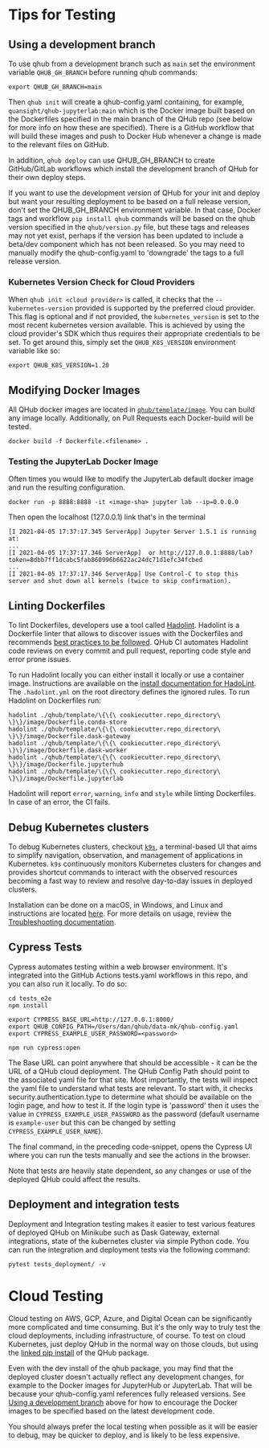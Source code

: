 # Tips for Testing

## Using a development branch

To use qhub from a development branch such as `main` set the environment variable `QHUB_GH_BRANCH` before running qhub commands:

```
export QHUB_GH_BRANCH=main
```

Then `qhub init` will create a qhub-config.yaml containing, for example, `quansight/qhub-jupyterlab:main` which is the Docker image built based on the Dockerfiles specified in the
main branch of the QHub repo (see below for more info on how these are specified). There is a GitHub workflow that will build these images and push to Docker Hub whenever a change
is made to the relevant files on GitHub.

In addition, `qhub deploy` can use QHUB_GH_BRANCH to create GitHub/GitLab workflows which install the development branch of QHub for their own deploy steps.

If you want to use the development version of QHub for your init and deploy but want your resulting deployment to be based on a full release version, don't set the QHUB_GH_BRANCH
environment variable. In that case, Docker tags and workflow `pip install qhub` commands will be based on the qhub version specified in the `qhub/version.py` file, but these tags
and releases may not yet exist, perhaps if the version has been updated to include a beta/dev component which has not been released. So you may need to manually modify the
qhub-config.yaml to 'downgrade' the tags to a full release version.

### Kubernetes Version Check for Cloud Providers

When `qhub init <cloud provider>` is called, it checks that the `--kubernetes-version` provided is supported by the preferred cloud provider. This flag is optional and if not
provided, the `kubernetes_version` is set to the most recent kubernetes version available. This is achieved by using the cloud provider's SDK which thus requires their appropriate
credentials to be set. To get around this, simply set the `QHUB_K8S_VERSION` environment variable like so:

```
export QHUB_K8S_VERSION=1.20
```

## Modifying Docker Images

All QHub docker images are located in
[`qhub/template/image`](https://github.com/Quansight/qhub/tree/main/qhub/template/image).
You can build any image locally. Additionally, on Pull Requests each Docker-build will be tested.

```shell
docker build -f Dockerfile.<filename> .
```

### Testing the JupyterLab Docker Image

Often times you would like to modify the JupyterLab default docker image and run the resulting configuration.

```shell
docker run -p 8888:8888 -it <image-sha> jupyter lab --ip=0.0.0.0
```

Then open the localhost (127.0.0.1) link that's in the terminal

```shell
[I 2021-04-05 17:37:17.345 ServerApp] Jupyter Server 1.5.1 is running at:
...
[I 2021-04-05 17:37:17.346 ServerApp]  or http://127.0.0.1:8888/lab?token=8dbb7ff1dcabc5fab860996b6622ac24dc71d1efc34fcbed
...
[I 2021-04-05 17:37:17.346 ServerApp] Use Control-C to stop this server and shut down all kernels (twice to skip confirmation).
```

## Linting Dockerfiles

To lint Dockerfiles, developers use a tool called [Hadolint](https://github.com/hadolint/hadolint). Hadolint is a Dockerfile linter that allows to discover issues with the
Dockerfiles and recommends [best practices to be followed](https://docs.docker.com/develop/develop-images/dockerfile_best-practices/). QHub CI automates Hadolint code reviews on
every commit and pull request, reporting code style and error prone issues.

To run Hadolint locally you can either install it locally or use a container image. Instructions are available on the
[install documentation for HadoLint](https://github.com/hadolint/hadolint#install). The `.hadolint.yml` on the root directory defines the ignored rules. To run Hadolint on
Dockerfiles run:

```shell
hadolint ./qhub/template/\{\{\ cookiecutter.repo_directory\ \}\}/image/Dockerfile.conda-store
hadolint ./qhub/template/\{\{\ cookiecutter.repo_directory\ \}\}/image/Dockerfile.dask-gateway
hadolint ./qhub/template/\{\{\ cookiecutter.repo_directory\ \}\}/image/Dockerfile.dask-worker
hadolint ./qhub/template/\{\{\ cookiecutter.repo_directory\ \}\}/image/Dockerfile.jupyterhub
hadolint ./qhub/template/\{\{\ cookiecutter.repo_directory\ \}\}/image/Dockerfile.jupyterlab
```

Hadolint will report `error`, `warning`, `info` and `style` while linting Dockerfiles. In case of an error, the CI fails.

## Debug Kubernetes clusters

To debug Kubernetes clusters, checkout [`k9s`](https://k9scli.io/), a terminal-based UI that aims to simplify navigation, observation, and management of applications in Kubernetes.
`k9s` continuously monitors Kubernetes clusters for changes and provides shortcut commands to interact with the observed resources becoming a fast way to review and resolve
day-to-day issues in deployed clusters.

Installation can be done on a macOS, in Windows, and Linux and instructions are located [here](https://github.com/derailed/k9s). For more details on usage, review the
[Troubleshooting documentation](https://docs.qhub.dev/en/stable/source/admin_guide/troubleshooting.html#debug-your-kubernetes-cluster).

## Cypress Tests

Cypress automates testing within a web browser environment. It's integrated into the GitHub Actions tests.yaml workflows in this repo, and you can also run it locally. To do so:

```shell
cd tests_e2e
npm install

export CYPRESS_BASE_URL=http://127.0.0.1:8000/
export QHUB_CONFIG_PATH=/Users/dan/qhub/data-mk/qhub-config.yaml
export CYPRESS_EXAMPLE_USER_PASSWORD=<password>

npm run cypress:open
```

The Base URL can point anywhere that should be accessible - it can be the URL of a QHub cloud deployment. The QHub Config Path should point to the associated yaml file for that
site. Most importantly, the tests will inspect the yaml file to understand what tests are relevant. To start with, it checks security.authentication.type to determine what should
be available on the login page, and how to test it. If the login type is 'password' then it uses the value in `CYPRESS_EXAMPLE_USER_PASSWORD` as the password (default username is
`example-user` but this can be changed by setting `CYPRESS_EXAMPLE_USER_NAME`).

The final command, in the preceding code-snippet, opens the Cypress UI where you can run the tests manually and see the actions in the browser.

Note that tests are heavily state dependent, so any changes or use of the deployed QHub could affect the results.

## Deployment and integration tests

Deployment and Integration testing makes it easier to test various features of deployed QHub on Minikube such as Dask Gateway, external integrations, state of the kubernetes
cluster via simple Python code. You can run the integration and deployment tests via the following command:

```shell
pytest tests_deployment/ -v
```

# Cloud Testing

Cloud testing on AWS, GCP, Azure, and Digital Ocean can be significantly more complicated and time consuming. But it's the only way to truly test the cloud deployments, including
infrastructure, of course. To test on cloud Kubernetes, just deploy QHub in the normal way on those clouds, but using the [linked pip install](./index.md) of the QHub package.

Even with the dev install of the qhub package, you may find that the deployed cluster doesn't actually reflect any development changes, for example to the Docker images for
JupyterHub or JupyterLab. That will be because your qhub-config.yaml references fully released versions. See [Using a development branch](#using-a-development-branch) above for how
to encourage the Docker images to be specified based on the latest development code.

You should always prefer the local testing when possible as it will be easier to debug, may be quicker to deploy, and is likely to be less expensive.
